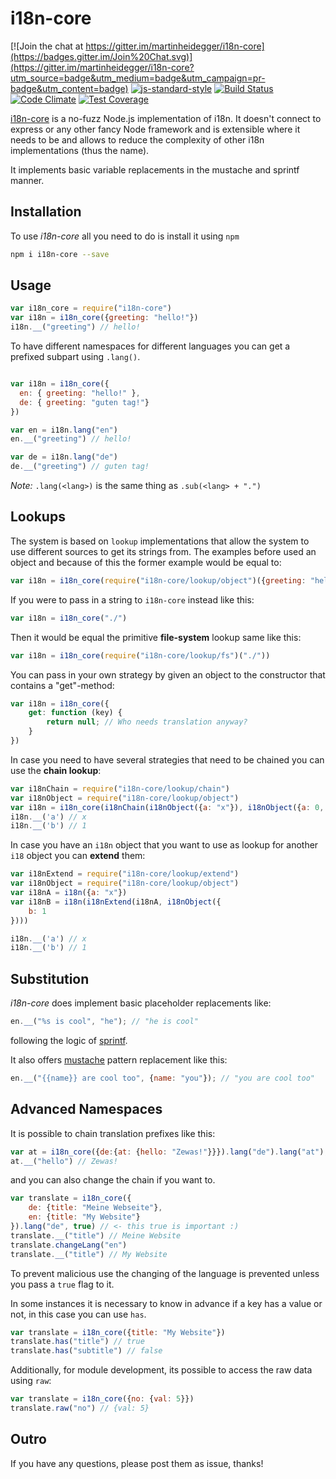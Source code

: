 # i18n-core

[![Join the chat at https://gitter.im/martinheidegger/i18n-core](https://badges.gitter.im/Join%20Chat.svg)](https://gitter.im/martinheidegger/i18n-core?utm_source=badge&utm_medium=badge&utm_campaign=pr-badge&utm_content=badge)
[![js-standard-style](https://img.shields.io/badge/code%20style-standard-brightgreen.svg)](http://standardjs.com/)
[![Build Status](https://travis-ci.org/martinheidegger/i18n-core.svg)](https://travis-ci.org/martinheidegger/i18n-core)
[![Code Climate](https://codeclimate.com/github/martinheidegger/i18n-core/badges/gpa.svg)](https://codeclimate.com/github/martinheidegger/i18n-core)
[![Test Coverage](https://codeclimate.com/github/martinheidegger/i18n-core/badges/coverage.svg)](https://codeclimate.com/github/martinheidegger/i18n-core/coverage)

[i18n-core](https://github.io/martinheidegger/i18n-core) is a no-fuzz Node.js
implementation of i18n. It doesn't connect to express or any other fancy Node
framework and is extensible where it needs to be and allows to reduce the
complexity of other i18n implementations (thus the name).

It implements basic variable replacements in the mustache and sprintf manner.

## Installation

To use *i18n-core* all you need to do is install it using ```npm```

```bash
npm i i18n-core --save
```

## Usage

```JavaScript
var i18n_core = require("i18n-core")
var i18n = i18n_core({greeting: "hello!"})
i18n.__("greeting") // hello!
```

To have different namespaces for different languages you can get a prefixed
subpart using `.lang()`.

```JavaScript

var i18n = i18n_core({
  en: { greeting: "hello!" },
  de: { greeting: "guten tag!"}
})

var en = i18n.lang("en")
en.__("greeting") // hello!

var de = i18n.lang("de")
de.__("greeting") // guten tag!
```

_Note:_ `.lang(<lang>)` is the same thing as `.sub(<lang> + ".")`

## Lookups

The system is based on `lookup` implementations that allow the system to use
different sources to get its strings from. The examples before used an object
and because of this the former example would be equal to:

```JavaScript
var i18n = i18n_core(require("i18n-core/lookup/object")({greeting: "hello!"}))
```

If you were to pass in a string to `i18n-core` instead like this:

```JavaScript
var i18n = i18n_core("./")
```

Then it would be equal the primitive **file-system** lookup same like this:

```JavaScript
var i18n = i18n_core(require("i18n-core/lookup/fs")("./"))
```

You can pass in your own strategy by given an object to the constructor that
contains a "get"-method:

```JavaScript
var i18n = i18n_core({
    get: function (key) {
        return null; // Who needs translation anyway?
    }
})
```

In case you need to have several strategies that need to be chained you can use
the **chain lookup**:

```JavaScript
var i18nChain = require("i18n-core/lookup/chain")
var i18nObject = require("i18n-core/lookup/object")
var i18n = i18n_core(i18nChain(i18nObject({a: "x"}), i18nObject({a: 0, b: 1})))
i18n.__('a') // x
i18n.__('b') // 1
```

In case you have an `i18n` object that you want to use as lookup for another
`i18` object you can **extend** them:

```JavaScript
var i18nExtend = require("i18n-core/lookup/extend")
var i18nObject = require("i18n-core/lookup/object")
var i18nA = i18n({a: "x"})
var i18nB = i18n(i18nExtend(i18nA, i18nObject({
    b: 1
})))

i18n.__('a') // x
i18n.__('b') // 1
```

## Substitution

*i18n-core* does implement basic placeholder replacements like:

```JavaScript
en.__("%s is cool", "he"); // "he is cool"
```

following the logic of [sprintf](https://github.com/maritz/node-sprintf).

It also offers [mustache](https://github.com/janl/mustache.js) pattern
replacement like this:

```JavaScript
en.__("{{name}} are cool too", {name: "you"}); // "you are cool too"
```

## Advanced Namespaces

It is possible to chain translation prefixes like this:

```JavaScript
var at = i18n_core({de:{at: {hello: "Zewas!"}}}).lang("de").lang("at");
at.__("hello") // Zewas!
```

and you can also change the chain if you want to.

```JavaScript
var translate = i18n_core({
    de: {title: "Meine Webseite"},
    en: {title: "My Website"}
}).lang("de", true) // <- this true is important :)
translate.__("title") // Meine Website
translate.changeLang("en")
translate.__("title") // My Website
```

To prevent malicious use the changing of the language is prevented unless you
pass a `true` flag to it.

In some instances it is necessary to know in advance if a key has a value or
not, in this case you can use `has`.

```JavaScript
var translate = i18n_core({title: "My Website"})
translate.has("title") // true
translate.has("subtitle") // false
```

Additionally, for module development, its possible to access the raw data
using `raw`:

```JavaScript
var translate = i18n_core({no: {val: 5}})
translate.raw("no") // {val: 5}
```

## Outro

If you have any questions, please post them as issue, thanks!
